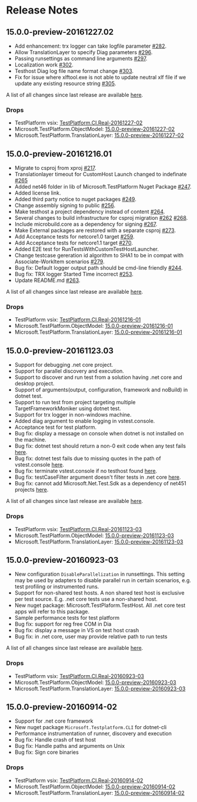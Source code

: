 # Release Notes

## 15.0.0-preview-20161227.02

* Add enhancement: trx logger can take logfile parameter [#282](https://github.com/Microsoft/vstest/pull/282).
* Allow TranslationLayer to specify Diag parameters [#296](https://github.com/Microsoft/vstest/pull/296).
* Passing runsettings as command line arguments [#297](https://github.com/Microsoft/vstest/pull/297).
* Localization work [#302](https://github.com/Microsoft/vstest/pull/302).
* Testhost Diag log file name format change [#303](https://github.com/Microsoft/vstest/pull/303).
* Fix for issue where xlftool.exe is not able to update neutral xlf file if we update any existing resource string [#305](https://github.com/Microsoft/vstest/pull/305).

A list of all changes since last release are available [here](https://github.com/Microsoft/vstest/compare/v15.0.0-preview-20161216-01...v15.0.0-preview-20161227-02).

### Drops

* TestPlatform vsix: [TestPlatform.CI.Real-20161227-02](https://devdiv.visualstudio.com/DevDiv/VS.in%20Agile%20Testing%20IDE/_build/index?buildId=490545&_a=summary&tab=artifacts)
* Microsoft.TestPlatform.ObjectModel: [15.0.0-preview-20161227-02](https://dotnet.myget.org/feed/vstest/package/nuget/Microsoft.TestPlatform.ObjectModel/15.0.0-preview-20161227-02)
* Microsoft.TestPlatform.TranslationLayer: [15.0.0-preview-20161227-02](https://dotnet.myget.org/feed/vstest/package/nuget/Microsoft.TestPlatform.TranslationLayer/15.0.0-preview-20161227-02)

## 15.0.0-preview-20161216.01

* Migrate to csproj from xproj [#217](https://github.com/Microsoft/vstest/pull/217).
* Translationlayer timeout for CustomHost Launch changed to indefinate [#265](https://github.com/Microsoft/vstest/pull/265)
* Added net46 folder in lib of Microsoft.TestPlatform Nuget Package [#247](https://github.com/Microsoft/vstest/pull/247).
* Added license link.
* Added third party notice to nuget packages [#249](https://github.com/Microsoft/vstest/pull/249).
* Change assembly signing to public [#256](https://github.com/Microsoft/vstest/pull/256).
* Make testhost a project dependency instead of content [#264](https://github.com/Microsoft/vstest/pull/264).
* Several changes to build infrastructure for csproj migration [#262](https://github.com/Microsoft/vstest/pull/262) [#268](https://github.com/Microsoft/vstest/pull/268/files).
* Include microbuild.core as a dependency for signing [#267](https://github.com/Microsoft/vstest/pull/267).
* Make External packages are restored with a separate csproj [#273](https://github.com/Microsoft/vstest/pull/273).
* Add Acceptance tests for netcore1.0 target [#259](https://github.com/Microsoft/vstest/pull/259).
* Add Acceptance tests for netcore1.1 target [#270](https://github.com/Microsoft/vstest/pull/270).
* Added E2E test for RunTestsWithCustomTestHostLauncher.
* Change testcase gereration id algorithm to SHA1 to be in compat with Associate-WorkItem scenarios [#279](https://github.com/Microsoft/vstest/pull/279).
* Bug fix: Default logger output path should be cmd-line friendly [#244](https://github.com/Microsoft/vstest/issues/244).
* Bug fix: TRX logger Started Time incorrect [#253](https://github.com/Microsoft/vstest/pull/253).
* Update README.md [#263](https://github.com/Microsoft/vstest/pull/263).

A list of all changes since last release are available [here](https://github.com/Microsoft/vstest/compare/v15.0.0-preview-20161123-03...v15.0.0-preview-20161216-01).

### Drops

* TestPlatform vsix: [TestPlatform.CI.Real-20161216-01](https://devdiv.visualstudio.com/DevDiv/VS.in%20Agile%20Testing%20IDE/_build/index?buildId=474910&_a=summary&tab=summary)
* Microsoft.TestPlatform.ObjectModel: [15.0.0-preview-20161216-01](https://dotnet.myget.org/feed/vstest/package/nuget/Microsoft.TestPlatform.ObjectModel/15.0.0-preview-20161216-01)
* Microsoft.TestPlatform.TranslationLayer: [15.0.0-preview-20161216-01](https://dotnet.myget.org/feed/vstest/package/nuget/Microsoft.TestPlatform.TranslationLayer/15.0.0-preview-20161216-01)

## 15.0.0-preview-20161123.03

* Support for debugging .net core project.
* Support for parallel discovery and execution.
* Support to discover and run test from a solution having .net core and desktop project.
* Support of arguments(output, configuration, framework and noBuild) in dotnet test.
* Support to run test from project targeting multiple TargetFrameworkMoniker using dotnet test.
* Support for trx logger in non-windows machine.
* Added diag argument to enable logging in vstest.console.
* Acceptance test for test platform.
* Bug fix: display a message on console when dotnet is not installed on the machine.
* Bug fix: dotnet test should return a non-0 exit code when any test fails [here](https://github.com/Microsoft/vstest/issues/241).
* Bug fix: dotnet test fails due to missing quotes in the path of vstest.console [here](https://github.com/Microsoft/vstest/issues/231).
* Bug fix: terminate vstest.console if no testhost found [here](https://github.com/Microsoft/vstest/issues/144).
* Bug fix: testCaseFilter argument doesn't filter tests in .net core [here](https://github.com/Microsoft/vstest/issues/201).
* Bug fix: cannot add Microsoft.Net.Test.Sdk as a dependency of net451 projects [here](https://github.com/Microsoft/vstest/issues/190).

A list of all changes since last release are available [here](https://github.com/Microsoft/vstest/compare/v15.0.0-preview-20160923-03...v15.0.0-preview-20161123-03).

### Drops

* TestPlatform vsix: [TestPlatform.CI.Real-20161123-03](https://devdiv.visualstudio.com/DevDiv/VS.in%20Agile%20Testing%20IDE/_build/index?buildId=442970&_a=summary)
* Microsoft.TestPlatform.ObjectModel: [15.0.0-preview-20161123-03](https://dotnet.myget.org/feed/vstest/package/nuget/Microsoft.TestPlatform.ObjectModel/15.0.0-preview-20161123-03)
* Microsoft.TestPlatform.TranslationLayer: [15.0.0-preview-20161123-03](https://dotnet.myget.org/feed/vstest/package/nuget/Microsoft.TestPlatform.TranslationLayer/15.0.0-preview-20161123-03)

## 15.0.0-preview-20160923-03

* New configuration `DisableParallelization` in runsettings. This setting may be used by adapters to disable parallel run in certain scenarios, e.g. test profiling or instrumented runs.
* Support for non-shared test hosts. A non shared test host is exclusive per test source. E.g. .net core tests use a non-shared host.
* New nuget package: Microsoft.TestPlaform.TestHost. All .net core test apps will refer to this package.
* Sample performance tests for test platform
* Bug fix: support for reg free COM in Dia
* Bug fix: display a message in VS on test host crash
* Bug fix: in .net core, user may provide relative path to run tests

A list of all changes since last release are available [here](https://github.com/Microsoft/vstest/compare/v15.0.0-preview-20160914-02...v15.0.0-preview-20160923-03).

### Drops

* TestPlatform vsix: [TestPlatform.CI.Real-20160923-03](https://devdiv.visualstudio.com/DevDiv/VS.in%20Agile%20Testing%20IDE/_build/index?buildId=343725&_a=summary)
* Microsoft.TestPlatform.ObjectModel: [15.0.0-preview-20160923-03](https://dotnet.myget.org/feed/vstest/package/nuget/Microsoft.TestPlatform.ObjectModel/15.0.0-preview-20160923-03)
* Microsoft.TestPlatform.TranslationLayer: [15.0.0-preview-20160923-03](https://dotnet.myget.org/feed/vstest/package/nuget/Microsoft.TestPlatform.TranslationLayer/15.0.0-preview-20160923-03)

## 15.0.0-preview-20160914-02

* Support for .net core framework
* New nuget package `Microsoft.Testplatform.CLI` for dotnet-cli
* Performance instrumentation of runner, discovery and execution
* Bug fix: Handle crash of test host
* Bug fix: Handle paths and arguments on Unix
* Bug fix: Sign core binaries

### Drops

* TestPlatform vsix: [TestPlatform.CI.Real-20160914-02](https://devdiv.visualstudio.com/DevDiv/VS.in%20Agile%20Testing%20IDE/_build/index?buildId=329464&_a=summary)
* Microsoft.TestPlatform.ObjectModel: [15.0.0-preview-20160914-02](https://dotnet.myget.org/feed/vstest/package/nuget/Microsoft.TestPlatform.ObjectModel/15.0.0-preview-20160914-02)
* Microsoft.TestPlatform.TranslationLayer: [15.0.0-preview-20160914-02](https://dotnet.myget.org/feed/vstest/package/nuget/Microsoft.TestPlatform.TranslationLayer/15.0.0-preview-20160914-02)
